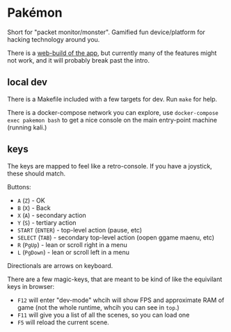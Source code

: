 # Pakémon

Short for "packet monitor/monster". Gamified fun device/platform for hacking technology around you.

There is a [web-build of the app](https://pakemon.surge.sh/), but currently many of the features might not work, and it will probably break past the intro.


## local dev

There is a Makefile included with a few targets for dev. Run `make` for help.

There is a docker-compose network you can explore, use `docker-compose exec pakemon bash` to get a nice console on the main entry-point machine (running kali.)


## keys

The keys are mapped to feel like a retro-console. If you have a joystick, these should match.

Buttons:

- `A` (`Z`) - OK
- `B` (`X`) - Back
- `X` (`A`) - secondary action
- `Y` (`S`) - tertiary action
- `START` (`ENTER`) - top-level action (pause, etc)
- `SELECT` (`TAB`) - secondary top-level action (oopen ggame maenu, etc)
- `R` (`PgUp`) - lean or scroll right in a menu
- `L` (`PgDown`) - lean or scroll left in a menu

Directionals are arrows on keyboard.

There are a few magic-keys, that are meant to be kind of like the equivilant keys in browser:

- `F12` will enter "dev-mode" whcih will show FPS and approximate RAM of game (not the whole runtime, whcih you can see in `top`.)
- `F11` will give you a list of all the scenes, so you can load one
- `F5` will reload the current scene.
